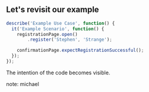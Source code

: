 ## Let's revisit our example

```js
describe('Example Use Case', function() {
  it('Example Scenario', function() {
    registrationPage.open()
        .register('Stephen', 'Strange');

    confirmationPage.expectRegistrationSuccessful();
  });
});
```

The intention of the code becomes visible.

note:
michael
